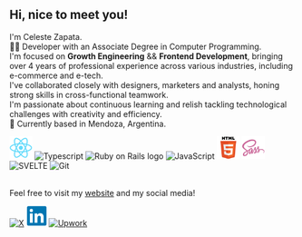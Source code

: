 ## Hi, nice to meet you!

I'm Celeste Zapata.
<br />👩‍💻 Developer with an Associate Degree in Computer Programming.
<br />I'm focused on **Growth Engineering** && **Frontend Development**, bringing over 4 years of professional experience across various industries, including e-commerce and e-tech.
<br />I've collaborated closely with designers, marketers and analysts, honing strong skills in cross-functional teamwork.
<br />I'm passionate about continuous learning and relish tackling technological challenges with creativity and efficiency.
<br />📌 Currently based in Mendoza, Argentina.

<div align="left">
    <img src="https://raw.githubusercontent.com/devicons/devicon/40cd6bc89a299dc50ac289f8e3b071d0dff49d9c/icons/react/react-original.svg" alt="React" width="40" height="40"/>
    <img src="https://upload.wikimedia.org/wikipedia/commons/thumb/4/4c/Typescript_logo_2020.svg/2048px-Typescript_logo_2020.svg.png" alt="Typescript" width="40" height="40"/>
    <img src="https://upload.wikimedia.org/wikipedia/commons/thumb/6/62/Ruby_On_Rails_Logo.svg/1200px-Ruby_On_Rails_Logo.svg.png" alt="Ruby on Rails logo" width="80" height="40"/>
    <img src="https://upload.vectorlogo.zone/logos/javascript/images/239ec8a4-163e-4792-83b6-3f6d96911757.svg" alt="JavaScript" width="40" height="40"/>
    <img src="https://raw.githubusercontent.com/devicons/devicon/40cd6bc89a299dc50ac289f8e3b071d0dff49d9c/icons/html5/html5-original-wordmark.svg" alt="HTML5" width="40" height="40"/>
    <img src="https://raw.githubusercontent.com/devicons/devicon/40cd6bc89a299dc50ac289f8e3b071d0dff49d9c/icons/sass/sass-original.svg" alt="Sass" width="40" height="40"/>
    <img src="https://upload.wikimedia.org/wikipedia/commons/thumb/1/1b/Svelte_Logo.svg/1702px-Svelte_Logo.svg.png" alt="SVELTE" width="40" height="40"/>
    <img src="https://www.vectorlogo.zone/logos/git-scm/git-scm-icon.svg" alt="Git" width="40" height="40"/>
</div>

<br />Feel free to visit my [website](https://zetadeceleste.dev) and my social media!

[<img src="https://img.freepik.com/premium-vector/new-twitter-logo-x-2023-twitter-x-logo-vector-download_691560-10794.jpg" alt="X" width="36px"/>](https://x.com/zetadeceleste)
[<img src="https://raw.githubusercontent.com/devicons/devicon/40cd6bc89a299dc50ac289f8e3b071d0dff49d9c/icons/linkedin/linkedin-original.svg" alt="LinkedIn" width="36px"/>](https://www.linkedin.com/in/zetadeceleste)
[<img src="https://assets-global.website-files.com/5ec7d9f13fc8c0ec8a4c6b26/5ec7d9f1047417c8d845175f_5e91233e241fd868da6ef63d_upwork_bug_square_large.png" alt="Upwork" width="36px"/>](https://www.upwork.com/freelancers/~01595f0b7e3a19fc5d)
